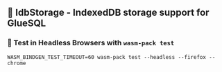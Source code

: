 ## 🚴 IdbStorage - IndexedDB storage support for GlueSQL

### 🔬 Test in Headless Browsers with `wasm-pack test`
```
WASM_BINDGEN_TEST_TIMEOUT=60 wasm-pack test --headless --firefox --chrome
```

